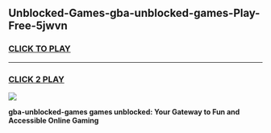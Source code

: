 
## Unblocked-Games-gba-unblocked-games-Play-Free-5jwvn
<h3>
<a href="https://premium76.site?title=gba-unblocked-games&ref=23A">CLICK TO PLAY</a></h3>
<hr>

<h3>
<a href="https://premium76.site?title=gba-unblocked-games&ref=23A">CLICK 2 PLAY</a>
  
</h3>

<a href="https://premium76.site?title=gba-unblocked-games&ref=23A"><img src="https://clearcache.store/games.png"></a>


**gba-unblocked-games games unblocked: Your Gateway to Fun and Accessible Online Gaming**
